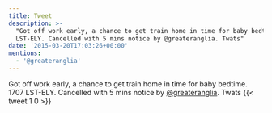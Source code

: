 ```yaml
---
title: Tweet
description: >-
  "Got off work early, a chance to get train home in time for baby bedtime. 1707
  LST-ELY. Cancelled with 5 mins notice by @greateranglia. Twats"
date: '2015-03-20T17:03:26+00:00'
mentions:
  - '@greateranglia'
---
```

Got off work early, a chance to get train home in time for baby bedtime. 1707 LST-ELY. Cancelled with 5 mins notice by [@greateranglia](https://twitter.com/@greateranglia). Twats
      {{< tweet 1 0 >}}
    
